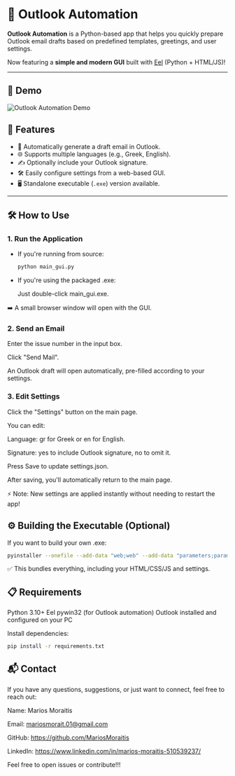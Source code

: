 # 📧 Outlook Automation

**Outlook Automation** is a Python-based app that helps you quickly prepare Outlook email drafts based on predefined templates, greetings, and user settings.

Now featuring a **simple and modern GUI** built with [Eel](https://github.com/ChrisKnott/Eel) (Python + HTML/JS)!

---

## 🎥 Demo

![Outlook Automation Demo](assets/demo.gif)

## 🚀 Features

- 📧 Automatically generate a draft email in Outlook.
- 🌐 Supports multiple languages (e.g., Greek, English).
- ✍️ Optionally include your Outlook signature.
- 🛠 Easily configure settings from a web-based GUI.
- 🖥️ Standalone executable (`.exe`) version available.

---

## 🛠 How to Use

### 1. Run the Application

- If you're running from source:
  ```bash
  python main_gui.py
  ```
- If you're using the packaged .exe:

  Just double-click main_gui.exe.

➡️ A small browser window will open with the GUI.

### 2. Send an Email
  Enter the issue number in the input box.

  Click "Send Mail".

  An Outlook draft will open automatically, pre-filled according to your settings.

### 3. Edit Settings
  Click the "Settings" button on the main page.

  You can edit:

  Language: gr for Greek or en for English.

  Signature: yes to include Outlook signature, no to omit it.

  Press Save to update settings.json.

  After saving, you'll automatically return to the main page.

  ⚡ Note:
  New settings are applied instantly without needing to restart the app!

## ⚙️ Building the Executable (Optional)
If you want to build your own .exe:
```bash
pyinstaller --onefile --add-data "web;web" --add-data "parameters;parameters" main_gui.py
```
✅ This bundles everything, including your HTML/CSS/JS and settings.

## 📋 Requirements
Python 3.10+
Eel
pywin32 (for Outlook automation)
Outlook installed and configured on your PC

Install dependencies:
```bash
pip install -r requirements.txt
```

## 📬 Contact
If you have any questions, suggestions, or just want to connect, feel free to reach out:

Name: Marios Moraitis

Email: mariosmorait.01@gmail.com

GitHub: https://github.com/MariosMoraitis

LinkedIn: https://www.linkedin.com/in/marios-moraitis-510539237/

Feel free to open issues or contribute!!!
